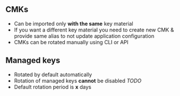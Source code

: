 ## CMKs
* Can be imported only **with the same** key material
* If you want a different key material you need to create new CMK & provide same alias to not update application configuration
* CMKs can be rotated manually using CLI or API


## Managed keys
* Rotated by default automatically
* Rotation of managed keys **cannot** be disabled _TODO_
* Default rotation period is **x** days
